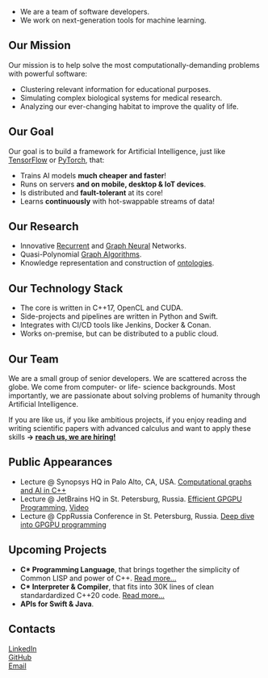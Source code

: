 - We are a team of software developers.
- We work on next-generation tools for machine learning.

## Our Mission

Our mission is to help solve the most computationally-demanding problems with powerful software:
- Clustering relevant information for educational purposes.
- Simulating complex biological systems for medical research.
- Analyzing our ever-changing habitat to improve the quality of life.

## Our Goal

Our goal is to build a framework for Artificial Intelligence, just like [TensorFlow](https://www.tensorflow.org) or [PyTorch](https://pytorch.org), that:
- Trains AI models **much cheaper and faster**!
- Runs on servers **and on mobile, desktop & IoT devices**.
- Is distributed and **fault-tolerant** at its core!
- Learns **continuously** with hot-swappable streams of data!

## Our Research

- Innovative [Recurrent](https://en.wikipedia.org/wiki/Recurrent_neural_network) and [Graph Neural](https://arxiv.org/abs/1901.00596) Networks.
- Quasi-Polynomial [Graph Algorithms](https://en.wikipedia.org/wiki/Category:Graph_algorithms).
- Knowledge representation and construction of [ontologies](https://en.wikipedia.org/wiki/Ontology_(information_science)).

## Our Technology Stack

- The core is written in C++17, OpenCL and CUDA.
- Side-projects and pipelines are written in Python and Swift.
- Integrates with CI/CD tools like Jenkins, Docker & Conan.
- Works on-premise, but can be distributed to a public cloud.

## Our Team

We are a small group of senior developers. We are scattered across the globe. We come from computer- or life- science backgrounds. Most importantly, we are passionate about solving problems of humanity through Artificial Intelligence.

If you are like us, if you like ambitious projects, if you enjoy reading and writing scientific papers with advanced calculus and want to apply these skills **&rarr; [reach us, we are hiring!](mailto:hr@unum.xyz)**

## Public Appearances

- Lecture @ Synopsys HQ in Palo Alto, CA, USA. [Computational graphs and AI in C++](https://github.com/ashvardanian/NeuralSTL)
- Lecture @ JetBrains HQ in St. Petersburg, Russia. [Efficient GPGPU Programming](https://github.com/ashvardanian/SandboxGPUs), [Video](https://youtu.be/BUtHOftDm_Y)
- Lecture @ CppRussia Conference in St. Petersburg, Russia. [Deep dive into GPGPU programming](https://cppconf-piter.ru/en/2019/spb/talks/68dwcymif21zt9eyjn6ge1/)

## Upcoming Projects

- __C* Programming Language__, that brings together the simplicity of Common LISP and power of C++. [Read more...](cstar)
- __C* Interpreter & Compiler__, that fits into 30K lines of clean standardardized C++20 code. [Read more...](compiler)
- __APIs for Swift & Java__.

## Contacts

[LinkedIn](https://linkedin.com/company/unumxyz)<br/>
[GitHub](https://github.com/unumxyz)<br/>
[Email](mailto:info@unum.xyz)<br/>
